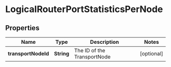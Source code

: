 # LogicalRouterPortStatisticsPerNode

## Properties
Name | Type | Description | Notes
------------ | ------------- | ------------- | -------------
**transportNodeId** | **String** | The ID of the TransportNode |  [optional]
